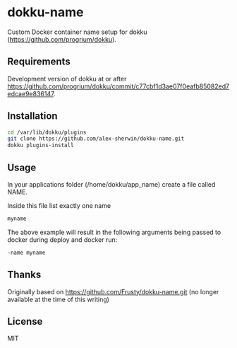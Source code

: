 dokku-name
=========

Custom Docker container name setup for dokku (https://github.com/progrium/dokku).

Requirements
------------

Development version of dokku at or after https://github.com/progrium/dokku/commit/c77cbf1d3ae07f0eafb85082ed7edcae9e836147.

Installation
------------

```bash
cd /var/lib/dokku/plugins
git clone https://github.com/alex-sherwin/dokku-name.git
dokku plugins-install
````

Usage
-----

In your applications folder (/home/dokku/app_name) create a file called NAME.

Inside this file list exactly one name

```bash
myname
```

The above example will result in the following arguments being passed to docker during deploy and docker run:

```bash
-name myname
```

Thanks
------

Originally based on https://github.com/Frusty/dokku-name.git (no longer available at the time of this writing)

License
-------

MIT
